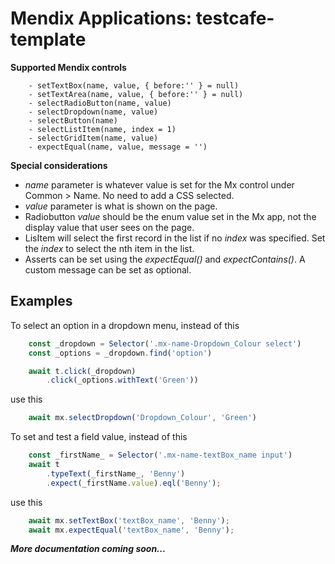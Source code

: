 # Mendix Applications: testcafe-template 

**Supported Mendix controls**
```
    - setTextBox(name, value, { before:'' } = null)
    - setTextArea(name, value, { before:'' } = null)
    - selectRadioButton(name, value)
    - selectDropdown(name, value)
    - selectButton(name)
    - selectListItem(name, index = 1)
    - selectGridItem(name, value)
    - expectEqual(name, value, message = '')
```

**Special considerations**
- *name* parameter is whatever value is set for the Mx control under Common > Name. No need to add a CSS selected.
- *value* parameter is what is shown on the page. 
- Radiobutton *value* should be the enum value set in the Mx app, not the display value that user sees on the page.
- LisItem will select the first record in the list if no *index* was specified. Set the *index* to select the nth item in the list.
- Asserts can be set using the *expectEqual()* and *expectContains()*. A custom message can be set as optional. 

## Examples
To select an option in a dropdown menu, instead of this
```javascript
    const _dropdown = Selector('.mx-name-Dropdown_Colour select')
    const _options = _dropdown.find('option')

    await t.click(_dropdown)
        .click(_options.withText('Green'))
```
use this
```javascript
    await mx.selectDropdown('Dropdown_Colour', 'Green')
```

To set and test a field value, instead of this
```javascript
    const _firstName_ = Selector('.mx-name-textBox_name input')
    await t
        .typeText(_firstName_, 'Benny')
        .expect(_firstName.value).eql('Benny');
```
use this
```javascript
    await mx.setTextBox('textBox_name', 'Benny'); 
    await mx.expectEqual('textBox_name', 'Benny');
```

***More documentation coming soon...***




